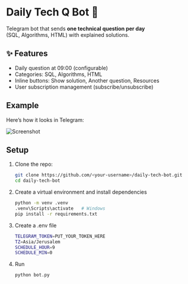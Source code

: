 # Daily Tech Q Bot 🤖

Telegram bot that sends **one technical question per day**  
(SQL, Algorithms, HTML) with explained solutions.

## ✨ Features
- Daily question at 09:00 (configurable)
- Categories: SQL, Algorithms, HTML
- Inline buttons: Show solution, Another question, Resources
- User subscription management (subscribe/unsubscribe)

##  Example
Here’s how it looks in Telegram:

![Screenshot](screenshots/example.png)

##  Setup
1. Clone the repo:
   ```bash
   git clone https://github.com/<your-username>/daily-tech-bot.git
   cd daily-tech-bot
2. Create a virtual environment and install dependencies
   ```bash
   python -m venv .venv
   .venv\Scripts\activate   # Windows
   pip install -r requirements.txt
   
3. Create a .env file
   ```bash
   TELEGRAM_TOKEN=PUT_YOUR_TOKEN_HERE
   TZ=Asia/Jerusalem
   SCHEDULE_HOUR=9
   SCHEDULE_MIN=0
   
4. Run
   ```bash
   python bot.py
